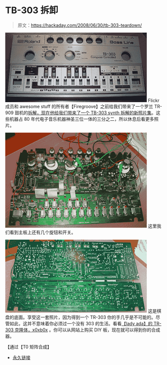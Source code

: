 # TB-303 拆卸

> 原文：<https://hackaday.com/2008/06/30/tb-303-teardown/>

![](img/dc2df92c251811ef159d63967b308229.png)
Flickr 成员和 awesome stuff 的所有者【Firegroove】之前给我们带来了一个罗兰 TR-909 鼓机的[拆解，现在他给我们带来了一个 TB-303 synth 拆解的新](http://www.hackaday.com/2008/06/18/tr-909-teardown/)[照片集](http://www.flickr.com/photos/27688089@N03/sets/72157605885610767/)。这些机器占 80 年代电子音乐机器神圣三位一体的三分之二，所以休息后看更多照片。

![](img/374f17b08264ed95e522100e5f07a20b.png)
这里我们看到主板上还有几个旋钮和开关。

![](img/18c61fab93a2f30c6169f6c1973d3c09.png)
这是棋盘的底面。享受这一套照片，因为得到一个 TR-303 你的手几乎是不可能的。尽管如此，这并不意味着你必须过一个没有 303 的生活。看看[【lady ada】的 TR-303 克隆体，x0xb0x](http://www.ladyada.net/make/x0xb0x/) 。你可以从网站上购买 DIY 板，现在就可以得到你的合成器。

【通过【T0 矩阵合成】

*   [永久链接](http://www.flickr.com/photos/27688089@N03/sets/72157605885610767/)